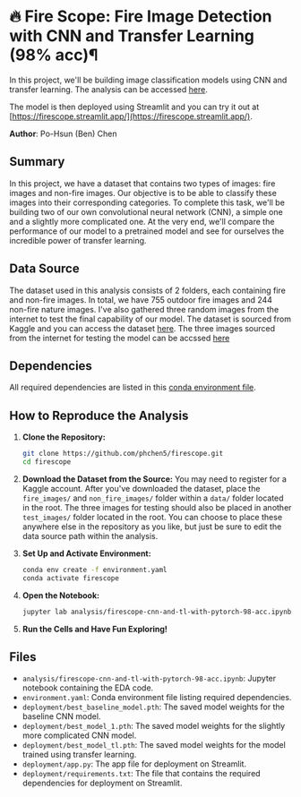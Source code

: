 # 🔥 Fire Scope: Fire Image Detection with CNN and Transfer Learning (98% acc)¶

In this project, we'll be building image classification models using CNN and transfer learning. The analysis can be accessed [here](analysis/firescope-cnn-and-tl-with-pytorch-98-acc.ipynb).

The model is then deployed using Streamlit and you can try it out at [https://firescope.streamlit.app/](https://firescope.streamlit.app/).

**Author**: Po-Hsun (Ben) Chen

## Summary

In this project, we have a dataset that contains two types of images: fire images and non-fire images. Our objective is to be able to classify these images into their corresponding categories. To complete this task, we'll be building two of our own convolutional neural network (CNN), a simple one and a slightly more complicated one. At the very end, we'll compare the performance of our model to a pretrained model and see for ourselves the incredible power of transfer learning.

## Data Source

The dataset used in this analysis consists of 2 folders, each containing fire and non-fire images. In total, we have 755 outdoor fire images and 244 non-fire nature images. I've also gathered three random images from the internet to test the final capability of our model. The dataset is sourced from Kaggle and you can access the dataset [here](https://www.kaggle.com/datasets/phylake1337/fire-dataset). The three images sourced from the internet for testing the model can be accssed [here](https://www.kaggle.com/datasets/phchen5/custom-fire-images)

## Dependencies

All required dependencies are listed in this [conda environment file](environment.yaml).

## How to Reproduce the Analysis

1. **Clone the Repository:**

   ```bash
   git clone https://github.com/phchen5/firescope.git
   cd firescope
   ```

2. **Download the Dataset from the Source:**
   You may need to register for a Kaggle account. After you've downloaded the dataset, place the `fire_images/` and `non_fire_images/` folder within a `data/` folder located in the root. The three images for testing should also be placed in another `test_images/` folder located in the root. You can choose to place these anywhere else in the repository as you like, but just be sure to edit the data source path within the analysis.

3. **Set Up and Activate Environment:**

   ```bash
   conda env create -f environment.yaml
   conda activate firescope
   ```

4. **Open the Notebook:**

   ```bash
   jupyter lab analysis/firescope-cnn-and-tl-with-pytorch-98-acc.ipynb
   ```

5. **Run the Cells and Have Fun Exploring!**

## Files

- `analysis/firescope-cnn-and-tl-with-pytorch-98-acc.ipynb`: Jupyter notebook containing the EDA code.
- `environment.yaml`: Conda environment file listing required dependencies.
- `deployment/best_baseline_model.pth`: The saved model weights for the baseline CNN model.
- `deployment/best_model_1.pth`: The saved model weights for the slightly more complicated CNN model.
- `deployment/best_model_tl.pth`: The saved model weights for the model trained using transfer learning.
- `deployment/app.py`: The app file for deployment on Streamlit.
- `deployment/requirements.txt`: The file that contains the required dependencies for deployment on Streamlit.

